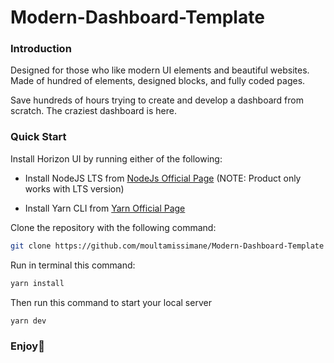 # Modern-Dashboard-Template

### Introduction

Designed for those who like modern UI elements and beautiful websites. Made of
hundred of elements, designed blocks, and fully coded pages.

Save hundreds of hours trying to create and develop a dashboard from scratch.
The craziest dashboard is here.


### Quick Start

Install Horizon UI by running either of the following:

- Install NodeJS LTS from [NodeJs Official Page](https://nodejs.org/en/?ref=horizon-documentation)
  (NOTE: Product only works with LTS version)

- Install Yarn CLI from [Yarn Official Page](https://yarnpkg.com/cli/install?ref=horizon-documentation)

Clone the repository with the following command:

```bash
git clone https://github.com/moultamissimane/Modern-Dashboard-Template
```

Run in terminal this command:

```bash
yarn install
```

Then run this command to start your local server

```bash
yarn dev
```


### Enjoy🎉
